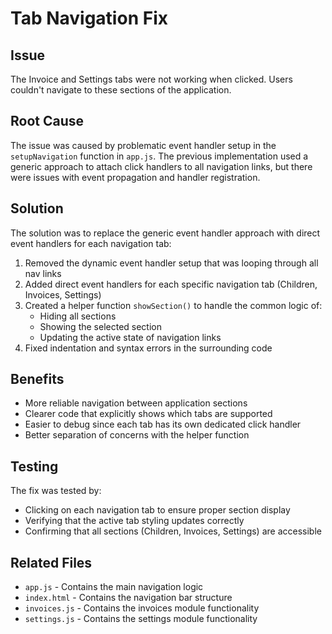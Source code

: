 # Tab Navigation Fix

## Issue
The Invoice and Settings tabs were not working when clicked. Users couldn't navigate to these sections of the application.

## Root Cause
The issue was caused by problematic event handler setup in the `setupNavigation` function in `app.js`. The previous implementation used a generic approach to attach click handlers to all navigation links, but there were issues with event propagation and handler registration.

## Solution
The solution was to replace the generic event handler approach with direct event handlers for each navigation tab:

1. Removed the dynamic event handler setup that was looping through all nav links
2. Added direct event handlers for each specific navigation tab (Children, Invoices, Settings)
3. Created a helper function `showSection()` to handle the common logic of:
   - Hiding all sections
   - Showing the selected section
   - Updating the active state of navigation links
4. Fixed indentation and syntax errors in the surrounding code

## Benefits
- More reliable navigation between application sections
- Clearer code that explicitly shows which tabs are supported
- Easier to debug since each tab has its own dedicated click handler
- Better separation of concerns with the helper function

## Testing
The fix was tested by:
- Clicking on each navigation tab to ensure proper section display
- Verifying that the active tab styling updates correctly
- Confirming that all sections (Children, Invoices, Settings) are accessible

## Related Files
- `app.js` - Contains the main navigation logic
- `index.html` - Contains the navigation bar structure
- `invoices.js` - Contains the invoices module functionality
- `settings.js` - Contains the settings module functionality
